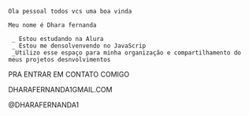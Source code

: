     Ola pessoal todos vcs uma boa vinda

    Meu nome é Dhara fernanda

     _ Estou estudando na Alura
     _ Estou me densolvenvendo no JavaScrip
     _Utilizo esse espaço para minha organização e compartilhamento do meus projetos desnvolvimentos

 PRA ENTRAR EM CONTATO COMIGO


  DHARAFERNANDA1GMAIL.COM

  
  @DHARAFERNANDA1
  
